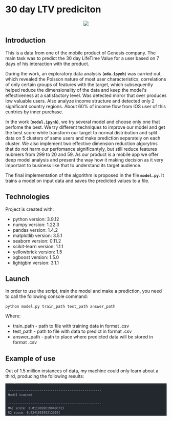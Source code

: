 # 30 day LTV prediciton


<div id="header" align="center">
  <img src="https://media.giphy.com/media/M9gbBd9nbDrOTu1Mqx/giphy.gif" width="100"/>
</div>

## <b>Introduction</b>
This is a data from one of the mobile product of Genesis company. The main task was to predict the 30 day LifeTime Value for a user based on 7 days of his interaction with the product.

During the work, an exploratory data analysis (<b>`eda.ipynb`</b>) was carried out, which revealed the Poisson nature of most user characteristics, correlations of only certain groups of features with the target, which subsequently helped reduce the dimensionality of the data and keep the model's effectiveness at a satisfactory level. Was detected mirror that over produces low valuable users. Also analyze income structure and detected only 2 significant country regions. About 60% of income flow from IOS user of this cuntries by inner purchase.

In the work (<b>`model.ipynb`</b>), we try several model and choose only one that perfome the best. We try different techniques to improve our model and get the best score while transform our target to normal distribution and split data on 5 clusters of same users and make prediction separately on each cluster. We also implement two effective dimension reduction algorytms that do not harm our perfomance significantyly, but still reduce features nubmers from 299 to 20 and 59. As our product is a mobile app we offer deep model analysis and present the way how it making decision as it very important to business like that to understand its target audience.

The final implementation of the algorithm is proposed in the file <b>`model.py`</b>. It trains a model on input data and saves the predicted values to a file.

## <b>Technologies</b>
Project is created with:
- python version: 3.9.12
- numpy version: 1.22.3
- pandas version: 1.4.2
- matplotlib version: 3.5.1
- seaborn version: 0.11.2
- scikit-learn version: 1.1.1
- yellowbrick version: 1.5
- xgboost version: 1.5.0
- lightgbm version: 3.1.1

## <b>Launch</b>
In order to use the script, train the model and make a prediction, you need to call the following console command:

```
python model.py train_path test_path answer_path
```

Where:
- train_path - path to file with training data in format .csv
- test_path - path to file with data to predict in format .csv
- answer_path - path to place where predicted data will be stored in format .csv

## <b>Example of use</b>
Out of 1.5 million instances of data, my machine could only learn about a third, producing the following results:

![Example](ds.png)
